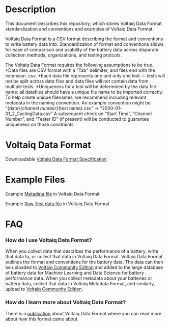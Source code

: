 
# Description
This document describes this repository, which stores Voltaiq Data Format standardization and conventions and examples of Voltaiq Data Format.

Voltaiq Data Format is a CSV format describing the format and conventions to write battery data into. Standardization of format and conventions allows for ease of comparison and usability of the battery data across disparate collection methods, organizations, and testing protcols.

The Voltaiq Data Format requires the following assumptions to be true.
*Data files are CSV format with a "Tab" delimiter, and files end with the extension .csv.
*Each data file represents one and only one test — tests will not be split across data files and data files will not contain data from multiple tests.
*Uniqueness for a test will be determined by the data file name: all datafiles should have a unique file name to be imported correctly.
To help create unique filenames, we recommend including relevant metadata in the naming convention.
An example convention might be “{date}_{channel number}_{test name}.csv” -> “2000-01-01_2_CyclingData.csv”
A subsequent check on “Start Time”, “Channel Number”, and “Tester ID” (if present) will be conducted to guarantee uniqueness on those constraints 


# Voltaiq Data Format
Downloadable [Voltaiq Data Format Specification](https://github.com/vq-clininger/VoltaiqDataFormat/blob/main/Voltaiq%20Data%20Format.pdf)


# Example Files
Example [Metadata file](https://github.com/vq-clininger/VoltaiqDataFormat/blob/main/VDFMetadata_Voltaiq_EV_HPPC_Cell01-72.csv) in Voltaiq Data Format

Example [Raw Test data file](https://github.com/vq-clininger/VoltaiqDataFormat/blob/main/VDF_Voltaiq_EV_HPPC_Cell01.xlsx) in Voltaiq Data Format

# FAQ
### How do I use Voltaiq Data Format?
When you collect data that describes the performance of a battery, write that data to, or collect that data in Voltaiq Data Format. Voltaiq Data Format outlines the format and conventions for the battery data. The data can then be uploaded to [Voltaiq Community Edition](https://www.voltaiqcommunity.com/) and added to the large database of battery data for Machine Learning and Data Science for battery performance data. 
When you collect metadata about your batteries or battery data, collect that data in Voltaiq Metadata Format, and similarly, upload to [Voltaiq Community Edition](https://www.voltaiqcommunity.com/).

### How do I learn more about Voltaiq Data Format?
There is a [publication](https://www.frontiersin.org/articles/10.3389/fenrg.2022.1059154/full) about Voltaiq Data Format where you can read more about how this format came about.




